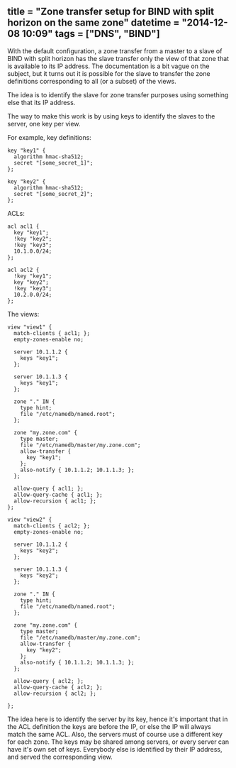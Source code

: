 title = "Zone transfer setup for BIND with split horizon on the same zone"
datetime = "2014-12-08 10:09"
tags = ["DNS", "BIND"]
------------

With the default configuration, a zone transfer from a master to a slave of BIND with split horizon has the slave transfer only the view of that zone that is available to its IP address. The documentation is a bit vague on the subject, but it turns out it is possible for the slave to transfer the zone definitions corresponding to all (or a subset) of the views.

The idea is to identify the slave for zone transfer purposes using something else that its IP address.

The way to make this work is by using keys to identify the slaves to the server, one key per view.

For example, key definitions:

    key "key1" {
      algorithm hmac-sha512;
      secret "[some_secret_1]";
    };

    key "key2" {
      algorithm hmac-sha512;
      secret "[some_secret_2]";
    };

ACLs:

    acl acl1 {
      key "key1";
      !key "key2";
      !key "key3";
      10.1.0.0/24;
    };

    acl acl2 {
      !key "key1";
      key "key2";
      !key "key3";
      10.2.0.0/24;
    };

The views:

    view "view1" {
      match-clients { acl1; };
      empty-zones-enable no;

      server 10.1.1.2 {
        keys "key1";
      };

      server 10.1.1.3 {
        keys "key1";
      };

      zone "." IN {
        type hint;
        file "/etc/namedb/named.root";
      };

      zone "my.zone.com" {
        type master;
        file "/etc/namedb/master/my.zone.com";
        allow-transfer {
          key "key1";
        };
        also-notify { 10.1.1.2; 10.1.1.3; };
      };

      allow-query { acl1; };
      allow-query-cache { acl1; };
      allow-recursion { acl1; };
    };

    view "view2" {
      match-clients { acl2; };
      empty-zones-enable no;

      server 10.1.1.2 {
        keys "key2";
      };

      server 10.1.1.3 {
        keys "key2";
      };

      zone "." IN {
        type hint;
        file "/etc/namedb/named.root";
      };

      zone "my.zone.com" {
        type master;
        file "/etc/namedb/master/my.zone.com";
        allow-transfer {
          key "key2";
        };
        also-notify { 10.1.1.2; 10.1.1.3; };
      };

      allow-query { acl2; };
      allow-query-cache { acl2; };
      allow-recursion { acl2; };

    };

The idea here is to identify the server by its key, hence it's important that in the ACL definition the keys are before the IP, or else the IP will always match the same ACL. Also, the servers must of course use a different key for each zone. The keys may be shared among servers, or every server can have it's own set of keys. Everybody else is identified by their IP address, and served the corresponding view.
